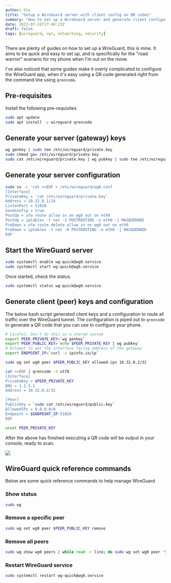 ```yaml
---
author: Stu
title: "Setup a WireGuard server with client config as QR codes"
summary: "How to set up a WireGuard server and generate client configurations which are shared using QR codes."
date: 2023-07-16T17:40:23Z
draft: false
tags: [wireguard, vpn, networking, security]
---
```


There are plenty of guides on how to set up a WireGuard, this is mine. It aims to be quick and easy to set up, and is specifically for the "road warrior" scenario for my phone when I'm out on the move.

I've also noticed that some guides make it overly complicated to configure the WireGuard app, when it's easy using a QR code generated right from the command line using `qrencode`.

## Pre-requisites

Install the following pre-requisites

```bash
sudo apt update
sudo apt install -y wireguard qrencode
```

## Generate your server (gateway) keys

```bash
wg genkey | sudo tee /etc/wireguard/private.key
sudo chmod go= /etc/wireguard/private.key
sudo cat /etc/wireguard/private.key | wg pubkey | sudo tee /etc/wireguard/public.key
```

## Generate your server configuration

```bash
sudo su -c 'cat <<EOF > /etc/wireguard/wg0.conf
[Interface]
PrivateKey = `cat /etc/wireguard/private.key`
Address = 10.32.0.1/24
ListenPort = 51820
SaveConfig = true
PostUp = ufw route allow in on wg0 out on eth0
PostUp = iptables -t nat -I POSTROUTING -o eth0 -j MASQUERADE
PreDown = ufw route delete allow in on wg0 out on eth0
PreDown = iptables -t nat -D POSTROUTING -o eth0 -j MASQUERADE
EOF'
```

## Start the WireGuard server

```bash
sudo systemctl enable wg-quick@wg0.service
sudo systemctl start wg-quick@wg0.service
```

Once started, check the status.

```bash
sudo systemctl status wg-quick@wg0.service
```

## Generate client (peer) keys and configuration

The below bash script generated client keys and a configuration to route all traffic over the WireGuard tunnel. The configuration is piped out to `qrencode` to generate a QR code that you can use to configure your phone.

```bash
# Careful: Don't do this on a shared system
export PEER_PRIVATE_KEY=`wg genkey`
export PEER_PUBLIC_KEY=`echo $PEER_PRIVATE_KEY | wg pubkey`
# Attempt to get the interface facing address of the gateway
export ENDPOINT_IP=`curl -s ipinfo.io/ip`

sudo wg set wg0 peer $PEER_PUBLIC_KEY allowed-ips 10.32.0.2/32

cat <<EOF | qrencode -t utf8
[Interface]
PrivateKey = $PEER_PRIVATE_KEY
DNS = 1.1.1.1
Address = 10.32.0.2/32

[Peer]
PublicKey = `sudo cat /etc/wireguard/public.key`
AllowedIPs = 0.0.0.0/0
Endpoint = $ENDPOINT_IP:51820
EOF

unset PEER_PRIVATE_KEY
```

After the above has finished executing a QR code will be output in your console, ready to scan.

![](../../images/2023-07-16-22-15-31.png)

## WireGuard quick reference commands

Below are some quick reference commands to help manage WireGuard

### Show status
```bash
sudo wg
```
 
### Remove a specific peer
```bash
sudo wg set wg0 peer $PEER_PUBLIC_KEY remove
```

### Remove all peers

```bash
sudo wg show wg0 peers | while read -r line; do sudo wg set wg0 peer "$line" remove; done 
```

### Restart WireGuard service

```bash
sudo systemctl restart wg-quick@wg0.service
```